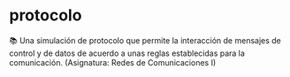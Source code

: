 # protocolo
📚 Una simulación de protocolo que permite la interacción de mensajes de control y de datos de acuerdo a unas reglas establecidas para la comunicación. (Asignatura: Redes de Comunicaciones I)

